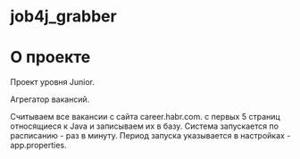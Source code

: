 # job4j_grabber

# О проекте
Проект уровня Junior. 

Агрегатор вакансий.

Cчитываем все вакансии c сайта career.habr.com. с первых 5 страниц относящиеся к Java и записываем их в базу.
Система запускается по расписанию - раз в минуту.  Период запуска указывается в настройках - app.properties. 
